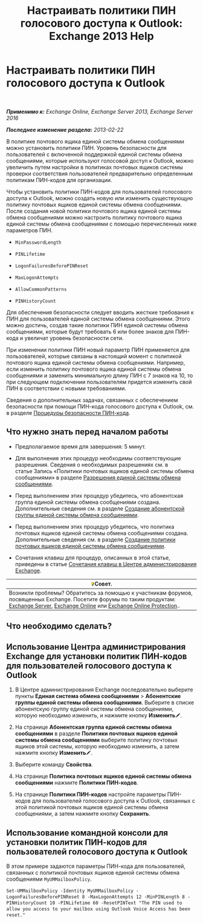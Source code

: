 ﻿---
title: 'Настраивать политики ПИН голосового доступа к Outlook: Exchange 2013 Help'
TOCTitle: Настраивать политики ПИН голосового доступа к Outlook
ms:assetid: 5b2800b7-bfa6-4282-975c-0706ae25ad64
ms:mtpsurl: https://technet.microsoft.com/ru-ru/library/Aa998285(v=EXCHG.150)
ms:contentKeyID: 50556382
ms.date: 05/22/2018
mtps_version: v=EXCHG.150
ms.translationtype: MT
---

# Настраивать политики ПИН голосового доступа к Outlook

 

_**Применимо к:** Exchange Online, Exchange Server 2013, Exchange Server 2016_

_**Последнее изменение раздела:** 2013-02-22_

В политике почтового ящика единой системы обмена сообщениями можно установить политики ПИН. Уровень безопасности для пользователей с включенной поддержкой единой системы обмена сообщениями, которые используют голосовой доступ к Outlook, можно увеличить путем настройки в политиках почтовых ящиков системы проверки соответствия пользователей предварительно определенным политикам ПИН-кодов для организации.

Чтобы установить политики ПИН-кодов для пользователей голосового доступа к Outlook, можно создать новую или изменить существующую политику почтовых ящиков единой системы обмена сообщениями. После создания новой политики почтового ящика единой системы обмена сообщениями можно настроить политику почтового ящика единой системы обмена сообщениями с помощью перечисленных ниже параметров ПИН.

  - `MinPasswordLength`

  - `PINLifetime`

  - `LogonFailuresBeforePINReset`

  - `MaxLogonAttempts`

  - `AllowCommonPatterns`

  - `PINHistoryCount`

Для обеспечения безопасности следует вводить жесткие требования к ПИН для пользователей единой системы обмена сообщениями. Этого можно достичь, создав такие политики ПИН единой системы обмена сообщениями, которые будут требовать 6 или более знаков для ПИН-кода и увеличат уровень безопасности сети.

При изменении политики ПИН новый параметр ПИН применяется для пользователей, которые связаны в настоящий момент с политикой почтового ящика единой системы обмена сообщениями. Например, если изменить политику почтового ящика единой системы обмена сообщениями и заменить минимальную длину ПИН с 7 знаков на 10, то при следующем подключении пользователям придется изменить свой ПИН в соответствии с новыми требованиями.

Сведения о дополнительных задачах, связанных с обеспечением безопасности при помощи ПИН-кода голосового доступа к Outlook, см. в разделе [Процедуры безопасности ПИН-кода](pin-security-procedures-exchange-2013-help.md).

## Что нужно знать перед началом работы

  - Предполагаемое время для завершения: 5 минут.

  - Для выполнения этих процедур необходимы соответствующие разрешения. Сведения о необходимых разрешениях см. в статье Запись «Политики почтовых ящиков единой системы обмена сообщениями» в разделе [Разрешения единой системы обмена сообщениями](unified-messaging-permissions-exchange-2013-help.md).

  - Перед выполнением этих процедур убедитесь, что абонентская группа единой системы обмена сообщениями создана. Дополнительные сведения см. в разделе [Создание абонентской группы единой системы обмена сообщениями](create-a-um-dial-plan-exchange-2013-help.md).

  - Перед выполнением этих процедур убедитесь, что политика почтовых ящиков единой системы обмена сообщениями создана. Дополнительные сведения см. в разделе [Создание политики почтовых ящиков единой системы обмена сообщениями](create-a-um-mailbox-policy-exchange-2013-help.md).

  - Сочетания клавиш для процедур, описанных в этой статье, приведены в статье [Сочетания клавиш в Центре администрирования Exchange](keyboard-shortcuts-in-the-exchange-admin-center-exchange-online-protection-help.md).

<table>
<thead>
<tr class="header">
<th><img src="images/Bb124558.tip(EXCHG.150).gif" title="Совет" alt="Совет" />Совет.</th>
</tr>
</thead>
<tbody>
<tr class="odd">
<td>Возникли проблемы? Обратитесь за помощью к участникам форумов, посвященных Exchange. Посетите форумы по таким продуктам: <a href="https://go.microsoft.com/fwlink/p/?linkid=60612">Exchange Server</a>, <a href="https://go.microsoft.com/fwlink/p/?linkid=267542">Exchange Online</a> или <a href="https://go.microsoft.com/fwlink/p/?linkid=285351">Exchange Online Protection</a>..</td>
</tr>
</tbody>
</table>


## Что необходимо сделать?

## Использование Центра администрирования Exchange для установки политик ПИН-кодов для пользователей голосового доступа к Outlook

1.  В Центре администрирования Exchange последовательно выберите пункты **Единая система обмена сообщениями** \> **Абонентские группы единой системы обмена сообщениями**. Выберите в списке абонентскую группу единой системы обмена сообщениями, которую необходимо изменить, и нажмите кнопку **Изменить**![Значок редактирования](images/Bb124582.6f53ccb2-1f13-4c02-bea0-30690e6ea71d(EXCHG.150).gif "Значок редактирования").

2.  На странице **Абонентская группа единой системы обмена сообщениями** в разделе **Политики почтовых ящиков единой системы обмена сообщениями** выберите политику почтовых ящиков этой системы, которую необходимо изменить, а затем нажмите кнопку **Изменить**![Значок редактирования](images/Bb124582.6f53ccb2-1f13-4c02-bea0-30690e6ea71d(EXCHG.150).gif "Значок редактирования").

3.  Выберите команду **Свойства**.

4.  На странице **Политика почтовых ящиков единой системы обмена сообщениями** нажмите **Политики ПИН-кодов**.

5.  На странице **Политики ПИН-кодов** настройте параметры ПИН-кодов для пользователей голосового доступа к Outlook, связанных с этой политикой почтовых ящиков единой системы обмена сообщениями, а затем нажмите кнопку **Сохранить**.

## Использование командной консоли для установки политик ПИН-кодов для пользователей голосового доступа к Outlook

В этом примере задаются параметры ПИН-кода для пользователей, связанных с политикой почтовых ящиков единой системы обмена сообщениями `MyUMMailboxPolicy`.

    Set-UMMailboxPolicy -Identity MyUMMailboxPolicy -LogonFailuresBeforePINReset 8 -MaxLogonAttempts 12 -MinPINLength 8 -PINHistoryCount 10 -PINLifetime 60 -ResetPINText "The PIN used to allow you access to your mailbox using Outlook Voice Access has been reset."

